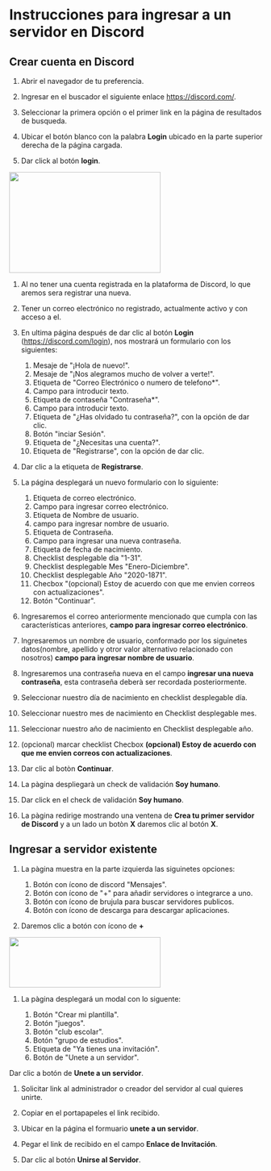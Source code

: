 # Instrucciones para ingresar a un servidor en Discord

## Crear cuenta en Discord

1. Abrir el navegador de tu preferencia.

1. Ingresar en el buscador el siguiente enlace https://discord.com/.

1. Seleccionar la primera opción o el primer link en la página de resultados de busqueda.

1. Ubicar el botón blanco con la palabra **Login** ubicado en la parte superior derecha de la página cargada.

1. Dar click al botón **login**.

  <img src="https://user-images.githubusercontent.com/132395694/235979917-342fc5ea-6f74-4bad-bf54-14ecd4e8b88f.jpeg"  width="300px" height="200px" />
  
   

1. Al no tener una cuenta registrada en la plataforma de Discord, lo que aremos sera registrar una nueva.

1. Tener un correo electrónico no registrado, actualmente activo y con acceso a el.

1. En ultima página después de dar clic al botón **Login** (https://discord.com/login), nos mostrará un formulario con los siguientes:  
    1. Mesaje de "¡Hola de nuevo!".
    1. Mesaje de "¡Nos alegramos mucho de volver a verte!".
    1. Etiqueta de "Correo Electrónico o numero de telefono*".
    1. Campo para introducir texto.
    1. Etiqueta de contaseña "Contraseña*".
    1. Campo para introducir texto.
    1. Etiqueta de "¿Has olvidado tu contraseña?", con la opción de dar clic.	
    1. Botón "inciar Sesión".
    1. Etiqueta de "¿Necesitas una cuenta?".
    1. Etiqueta de "Registrarse", con la opción de dar clic.

1. Dar clic a la etiqueta de **Registrarse**.

1. La página desplegará un nuevo formulario con lo siguiente:
	
    1. Etiqueta de correo electrónico.
    1. Campo para ingresar correo electrónico.
    1. Etiqueta de Nombre de usuario.
    1. campo para ingresar nombre de usuario.
    1. Etiqueta de Contraseña.
    1. Campo para ingresar una nueva contraseña.
    1. Etiqueta de fecha de nacimiento.
    1. Checklist desplegable dia "1-31".
    1. Checklist desplegable Mes "Enero-Diciembre".
    1. Checklist desplegable Año "2020-1871".
    1. Checbox "(opcional) Estoy de acuerdo con que me envien correos con actualizaciones".
    1. Botón "Continuar".

1. Ingresaremos el correo anteriormente mencionado que cumpla con las características anteriores, **campo para ingresar correo electrónico**.

1. Ingresaremos un nombre de usuario, conformado por los siguinetes datos(nombre, apellido y otror valor alternativo relacionado con nosotros) **campo para ingresar nombre de usuario**.

1. Ingresaremos una contraseña nueva en el campo **ingresar una nueva contraseña**, esta contraseña deberà ser recordada posteriormente.

1. Seleccionar nuestro día de nacimiento en checklist desplegable día.

1. Seleccionar nuestro mes de nacimiento en Checklist desplegable mes. 

1. Seleccionar nuestro año de nacimiento en Checklist desplegable año.

1. (opcional) marcar checklist Checbox **(opcional) Estoy de acuerdo con que me envien correos con actualizaciones**.

1. Dar clic al botòn **Continuar**.


1. La pàgina despliegarà un check de validación **Soy humano**.

1. Dar click en el check de validación **Soy humano**.

1. La pàgina redirige mostrando una ventena de **Crea tu primer servidor de Discord** y a un lado un botòn **X** daremos clic al botón **X**.

## Ingresar a servidor existente

1. La pàgina muestra en la parte izquierda las siguinetes opciones:

    1. Botón con ícono de discord "Mensajes".
    1. Botón con ícono de "+" para añadir servidores o integrarce a uno.
    1. Botón con ícono de brujula para buscar servidores publicos.
    1. Botón con ícono de descarga para descargar aplicaciones.

1. Daremos clic a botón con ícono de **+**
<img src="https://user-images.githubusercontent.com/132395694/235980472-8a7def37-58fa-40cf-b9df-b05bb5526348.png"  width="300px" height="100px" />
  
 

1. La pàgina desplegará un modal con lo siguente:

    1. Botón "Crear mi plantilla".
    1. Botón "juegos".
    1. Botón "club escolar".
    1. Botón "grupo de estudios".
    1. Etiqueta de "Ya tienes una invitación".
    1. Botón de "Unete a un servidor".

Dar clic a botón de **Unete a un servidor**.  

1. Solicitar link al administrador o creador del servidor al cual quieres unirte.

1. Copiar en el portapapeles el link recibido.

1. Ubicar en la página el formuario **unete a un servidor**.

1. Pegar el link de recibido en el campo **Enlace de Invitación**.

1. Dar clic al botón **Unirse al Servidor**.


